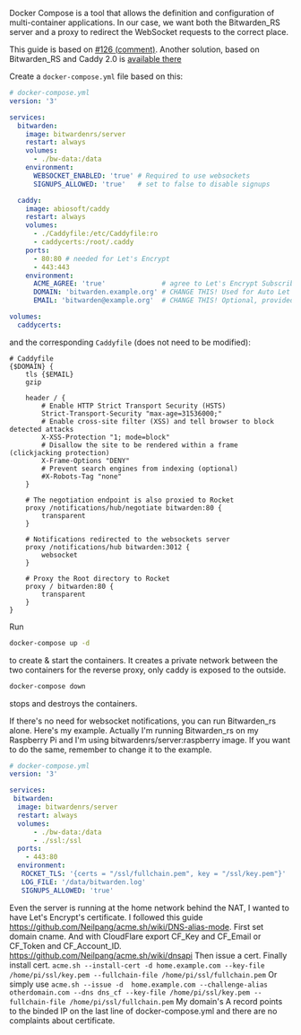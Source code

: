 Docker Compose is a tool that allows the definition and configuration of multi-container applications. In our case, we want both the Bitwarden_RS server and a proxy to redirect the WebSocket requests to the correct place.

This guide is based on [#126 (comment)](https://github.com/dani-garcia/bitwarden_rs/issues/126#issuecomment-417872681). Another solution, based on Bitwarden_RS and Caddy 2.0 is [available there](https://github.com/sosandroid/docker-bitwarden_rs-caddy-synology)

Create a `docker-compose.yml` file based on this:
```yml
# docker-compose.yml
version: '3'

services:
  bitwarden:
    image: bitwardenrs/server
    restart: always
    volumes:
      - ./bw-data:/data
    environment:
      WEBSOCKET_ENABLED: 'true' # Required to use websockets
      SIGNUPS_ALLOWED: 'true'   # set to false to disable signups

  caddy:
    image: abiosoft/caddy
    restart: always
    volumes:
      - ./Caddyfile:/etc/Caddyfile:ro
      - caddycerts:/root/.caddy
    ports:
      - 80:80 # needed for Let's Encrypt
      - 443:443
    environment:
      ACME_AGREE: 'true'              # agree to Let's Encrypt Subscriber Agreement
      DOMAIN: 'bitwarden.example.org' # CHANGE THIS! Used for Auto Let's Encrypt SSL
      EMAIL: 'bitwarden@example.org'  # CHANGE THIS! Optional, provided to Let's Encrypt

volumes:
  caddycerts:
```

and the corresponding `Caddyfile` (does not need to be modified):
```nginx
# Caddyfile
{$DOMAIN} {
    tls {$EMAIL}
    gzip

    header / {
        # Enable HTTP Strict Transport Security (HSTS)
        Strict-Transport-Security "max-age=31536000;"
        # Enable cross-site filter (XSS) and tell browser to block detected attacks
        X-XSS-Protection "1; mode=block"
        # Disallow the site to be rendered within a frame (clickjacking protection)
        X-Frame-Options "DENY"
        # Prevent search engines from indexing (optional)
        #X-Robots-Tag "none"
    }

    # The negotiation endpoint is also proxied to Rocket
    proxy /notifications/hub/negotiate bitwarden:80 {
        transparent
    }

    # Notifications redirected to the websockets server
    proxy /notifications/hub bitwarden:3012 {
        websocket
    }

    # Proxy the Root directory to Rocket
    proxy / bitwarden:80 {
        transparent
    }
}
```

Run
```bash
docker-compose up -d
```
to create & start the containers. It creates a private network between the two containers for the reverse proxy, only caddy is exposed to the outside.

```bash
docker-compose down
```
stops and destroys the containers.

If there's no need for websocket notifications, you can run Bitwarden_rs alone. Here's my example. Actually I'm running Bitwarden_rs on my Raspberry Pi and I'm using bitwardenrs/server:raspberry image. If you want to do the same, remember to change it to the example.
```yml
# docker-compose.yml
version: '3'

services:
 bitwarden:
  image: bitwardenrs/server
  restart: always
  volumes:
      - ./bw-data:/data
      - ./ssl:/ssl
  ports:
    - 443:80
  environment:
   ROCKET_TLS: '{certs = "/ssl/fullchain.pem", key = "/ssl/key.pem"}'
   LOG_FILE: '/data/bitwarden.log'
   SIGNUPS_ALLOWED: 'true'
```

Even the server is running at the home network behind the NAT, I wanted to have Let's Encrypt's certificate. I followed this guide https://github.com/Neilpang/acme.sh/wiki/DNS-alias-mode. First set domain cname. And with CloudFlare export CF_Key and CF_Email or CF_Token and CF_Account_ID. https://github.com/Neilpang/acme.sh/wiki/dnsapi Then issue a cert. Finally install cert. `acme.sh --install-cert -d home.example.com --key-file /home/pi/ssl/key.pem --fullchain-file /home/pi/ssl/fullchain.pem`
Or simply use `acme.sh --issue -d  home.example.com --challenge-alias otherdomain.com --dns dns_cf --key-file /home/pi/ssl/key.pem --fullchain-file /home/pi/ssl/fullchain.pem`
My domain's A record points to the binded IP on the last line of docker-compose.yml and there are no complaints about certificate.
